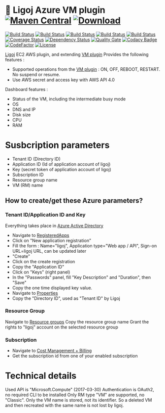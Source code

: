 # :link: Ligoj Azure VM plugin [![Maven Central](https://maven-badges.herokuapp.com/maven-central/org.ligoj.plugin/plugin-vm-azure/badge.svg)](https://maven-badges.herokuapp.com/maven-central/org.ligoj.plugin/plugin-vm-azure) [![Download](https://api.bintray.com/packages/ligoj/maven-repo/plugin-vm-azure/images/download.svg) ](https://bintray.com/ligoj/maven-repo/plugin-vm-azure/_latestVersion)

[![Build Status](https://travis-ci.org/ligoj/plugin-vm-azure.svg?branch=master)](https://travis-ci.org/ligoj/plugin-vm-azure)
[![Build Status](https://circleci.com/gh/ligoj/plugin-vm-azure.svg?style=svg)](https://circleci.com/gh/ligoj/plugin-vm-azure)
[![Build Status](https://codeship.com/projects/684343e0-0034-0135-b01e-4ad94b484645/status?branch=master)](https://codeship.com/projects/212507)
[![Build Status](https://semaphoreci.com/api/v1/ligoj/plugin-vm-azure/branches/master/shields_badge.svg)](https://semaphoreci.com/ligoj/plugin-vm-azure)
[![Build Status](https://ci.appveyor.com/api/projects/status/80sqifivkdifpaxp/branch/master?svg=true)](https://ci.appveyor.com/project/ligoj/plugin-vm-azure/branch/master)
[![Coverage Status](https://coveralls.io/repos/github/ligoj/plugin-vm-azure/badge.svg?branch=master)](https://coveralls.io/github/ligoj/plugin-vm-azure?branch=master)
[![Dependency Status](https://www.versioneye.com/user/projects/58caeda8dcaf9e0041b5b978/badge.svg?style=flat)](https://www.versioneye.com/user/projects/58caeda8dcaf9e0041b5b978)
[![Quality Gate](https://sonarcloud.io/api/badges/gate?key=org.ligoj.plugin:plugin-vm-azure)](https://sonarcloud.io/dashboard/index/org.ligoj.plugin:plugin-vm-azure)
[![Codacy Badge](https://api.codacy.com/project/badge/Grade/edaa5b4d7dc0405eb10302b4ec34fbec)](https://www.codacy.com/app/ligoj/plugin-vm-azure?utm_source=github.com&amp;utm_medium=referral&amp;utm_content=ligoj/plugin-vm-azure&amp;utm_campaign=Badge_Grade)
[![CodeFactor](https://www.codefactor.io/repository/github/ligoj/plugin-vm-azure/badge)](https://www.codefactor.io/repository/github/ligoj/plugin-vm-azure)
[![License](http://img.shields.io/:license-mit-blue.svg)](http://gus.mit-license.org/)

[Ligoj](https://github.com/ligoj/ligoj) EC2 AWS plugin, and extending [VM plugin](https://github.com/ligoj/plugin-vm)
Provides the following features :
- Supported operations from the [VM plugin](https://github.com/ligoj/plugin-vm) : ON, OFF, REBOOT, RESTART. No suspend or resume.
- Use AWS secret and access key with AWS API 4.0

Dashboard features :
- Status of the VM, including the intermediate busy mode
- OS
- DNS and IP
- Disk size
- CPU
- RAM

# Susbcription parameters
* Tenant ID (Directory ID)
* Application ID (Id of application account of ligoj)
* Key (secret token of application account of ligoj)
* Subscription ID
* Resource group name
* VM (RM) name

## How to create/get these Azure parameters?
### Tenant ID/Application ID and Key
Everything takes place in [Azure Active Directory](https://portal.azure.com/?l=en.en-us#blade/Microsoft_AAD_IAM)
* Navigate to [RegisteredApps](https://portal.azure.com/?l=en.en-us#blade/Microsoft_AAD_IAM/ActiveDirectoryMenuBlade/RegisteredApps)
* Click on "New application registration"
* Fill the form : Name="ligoj", Application type="Web app / API", Sign-on URL=ligoj URL, can be updated later
* "Create"
* Click on the create registration
* Copy the "Application ID"
* Click on "Keys" (right panel)
* In the "Passwords" panel, fill "Key Description" and "Duration", then "Save"
* Copy the one time displayed key value. 
* Navigate to [Properties](https://portal.azure.com/?l=en.en-us#blade/Microsoft_AAD_IAM/ActiveDirectoryMenuBlade/Properties)
* Copy the "Directory ID", used as "Tenant ID" by Ligoj

### Resource Group
Navigate to [Resource groups](https://portal.azure.com/?l=en.en-us#blade/HubsExtension/Resources/resourceType/Microsoft.Resources%2Fsubscriptions%2FresourceGroups)
Copy the resource group name
Grant the rights to "ligoj" account on the selected resource group

### Subscription
* Navigate to [Cost Management + Billing](https://portal.azure.com/?l=en.en-us#blade/Microsoft_Azure_Billing/SubscriptionsBlade)
* Get the subscription id from one of your enabled subscription

# Technical details
Used API is "Microsoft.Compute" (2017-03-30)
Authentication is OAuth2, no required CLI to be installed
Only RM type "VM" are supported, no "Classic".
Only the VM name is stored, not its identifier. So a deleted VM and then recreated with the same name is not lost by ligoj.

